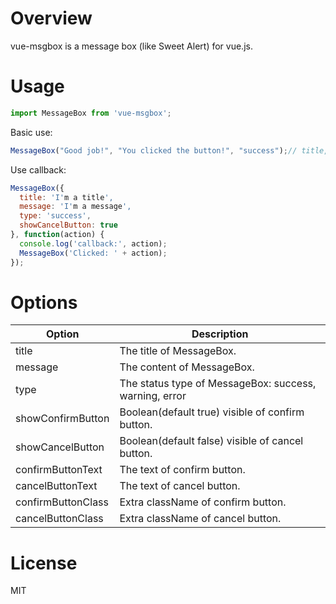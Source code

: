 # Overview

vue-msgbox is a message box (like Sweet Alert) for vue.js.

# Usage

```JavaScript
import MessageBox from 'vue-msgbox';
```

Basic use:

```JavaScript
MessageBox("Good job!", "You clicked the button!", "success");// title, message, type
```

Use callback:

```JavaScript
MessageBox({
  title: 'I'm a title',
  message: 'I'm a message',
  type: 'success',
  showCancelButton: true
}, function(action) {
  console.log('callback:', action);
  MessageBox('Clicked: ' + action);
});
```

# Options

| Option | Description |
| ----- | ----- |
| title | The title of MessageBox. |
| message | The content of MessageBox. |
| type | The status type of MessageBox: success, warning, error |
| showConfirmButton | Boolean(default true) visible of confirm button. |
| showCancelButton | Boolean(default false) visible of cancel button. |
| confirmButtonText | The text of confirm button. |
| cancelButtonText | The text of cancel button. |
| confirmButtonClass | Extra className of confirm button. |
| cancelButtonClass | Extra className of cancel button. |

# License
MIT
